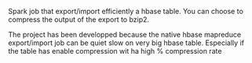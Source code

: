 Spark job that export/import efficiently a hbase table. You can choose to compress the output of the export to bzip2.

The project has been developped because the native hbase mapreduce export/import job can be quiet slow on very big hbase table. Especially if the table has enable compression wit ha high % compression rate
